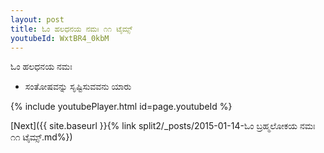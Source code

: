 ```yaml
---
layout: post
title: ಓಂ ಹಲಧನಯ ನಮಃ ೧೧ ಟೈಮ್ಸ್
youtubeId: WxtBR4_0kbM
---
```

 
 
 ಓಂ ಹಲಧನಯ ನಮಃ  
 
 -  ಸಂತೋಷವನ್ನು ಸೃಷ್ಟಿಸುವವನು ಯಾರು 
 
  
 
  
 
 
 
 
 
 


{% include youtubePlayer.html id=page.youtubeId %}
 
[Next]({{ site.baseurl }}{% link  split2/_posts/2015-01-14-ಓಂ ಬ್ರಹ್ಮಲೋಕಯ ನಮಃ ೧೧ ಟೈಮ್ಸ್.md%})
 
